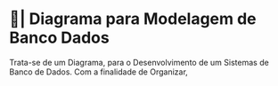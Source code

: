 # 🎲| Diagrama para Modelagem de Banco Dados

  Trata-se de um Diagrama, para o Desenvolvimento de um Sistemas de Banco de Dados. Com a finalidade de Organizar, 
 
